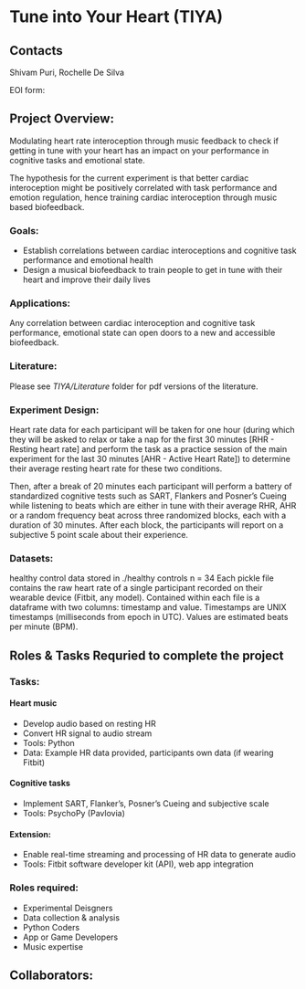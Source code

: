 # Tune into Your Heart (TIYA)

## Contacts
Shivam Puri, Rochelle De Silva

EOI form: 


Project Overview:
-----------------
Modulating heart rate interoception through music feedback to check if getting in tune with your heart has an impact on your performance in cognitive tasks and emotional state. 

The hypothesis for the current experiment is that better cardiac interoception might be positively correlated with task performance and emotion regulation, hence training cardiac interoception through music based biofeedback. 

### Goals:
- Establish correlations between cardiac interoceptions and cognitive task performance and emotional health
- Design a musical biofeedback to train people to get in tune with their heart and improve their daily lives

### Applications:
Any correlation between cardiac interoception and cognitive task performance, emotional state can open doors to a new and accessible biofeedback. 

### Literature:
Please see *TIYA/Literature* folder for pdf versions of the literature.

### Experiment Design:
Heart rate data for each participant will be taken for one hour (during which they will be asked to relax or take a nap for the first 30 minutes [RHR - Resting heart rate] and perform the task as a practice session of the main experiment for the last 30 minutes [AHR - Active Heart Rate]) to determine their average resting heart rate for these two conditions.

Then, after a break of 20 minutes each participant will perform a battery of standardized cognitive tests such as SART, Flankers and Posner’s Cueing while listening to beats which are either in tune with their average RHR, AHR or a random frequency beat across three randomized blocks, each with a duration of 30 minutes. After each block, the participants will report on a subjective 5 point scale about their experience.

### Datasets:
healthy control data stored in ./healthy controls
n = 34
Each pickle file contains the raw heart rate of a single participant recorded on their wearable device (Fitbit, any model). Contained within each file is a dataframe with two columns: timestamp and value.
Timestamps are UNIX timestamps (milliseconds from epoch in UTC).
Values are estimated beats per minute (BPM).


Roles & Tasks Requried to complete the project
-----------------------------------------------
### Tasks:
#### Heart music
- Develop audio based on resting HR
- Convert HR signal to audio stream
- Tools: Python
- Data: Example HR data provided, participants own data (if wearing Fitbit)

#### Cognitive tasks
- Implement SART, Flanker’s, Posner’s Cueing and subjective scale 
- Tools: PsychoPy (Pavlovia)

#### Extension: 
- Enable real-time streaming and processing of HR data to generate audio
- Tools: Fitbit software developer kit (API), web app integration

### Roles required:
- Experimental Deisgners
- Data collection & analysis
- Python Coders
- App or Game Developers
- Music expertise


Collaborators:
--------------

